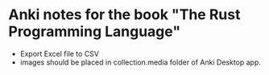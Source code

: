 # Anki notes for the book "The Rust Programming Language"

- Export Excel file to CSV
- images should be placed in collection.media folder of Anki Desktop app.

